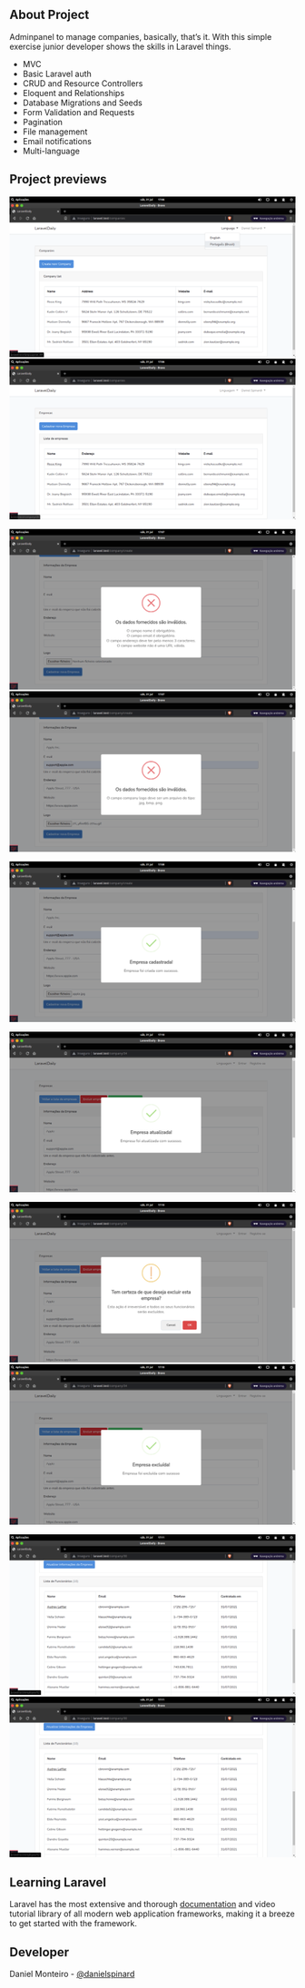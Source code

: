 ## About Project

Adminpanel to manage companies, basically, that’s it. With this simple exercise junior developer shows the skills in Laravel things.

- MVC
- Basic Laravel auth
- CRUD and Resource Controllers
- Eloquent and Relationships
- Database Migrations and Seeds
- Form Validation and Requests
- Pagination
- File management
- Email notifications
- Multi-language

## Project previews
![change-language-en](.github/previews/change-language-en.png)
![change-language-pt](.github/previews/change-language-pt.png)

![validation-error-1](.github/previews/validation-error-1.png)
![validation-error-2](.github/previews/validation-error-2.png)

![created-company](.github/previews/created-company.png)

![updated-company](.github/previews/updated-company.png)

![confirm-delete](.github/previews/confirm-delete.png)
![deleted-company](.github/previews/deleted-company.png)

![employee-list](.github/previews/employee-list.png)
![employee-show](.github/previews/employee-list.png)

## Learning Laravel

Laravel has the most extensive and thorough [documentation](https://laravel.com/docs) and video tutorial library of all modern web application frameworks, making it a breeze to get started with the framework.

## Developer

Daniel Monteiro - [@danielspinard](https://github.com/danielspinard)

